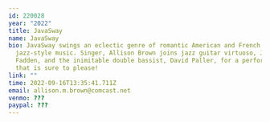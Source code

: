 ```yaml
---
id: 220028
year: "2022"
title: JavaSway
name: JavaSway
bio: JavaSway swings an eclectic genre of romantic American and French
  jazz-style music. Singer, Allison Brown joins jazz guitar virtuoso, Jeffrey
  Fadden, and the inimitable double bassist, David Paller, for a performance
  that is sure to please!
link: ""
time: 2022-09-16T13:35:41.711Z
email: allison.m.brown@comcast.net
venmo: ???
paypal: ???
---
```

